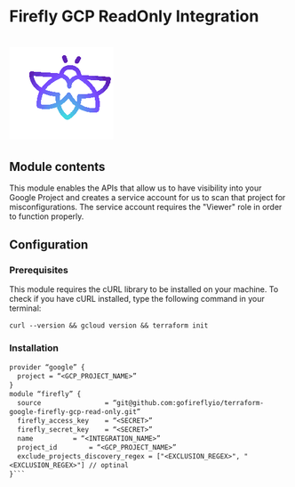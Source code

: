 # Firefly GCP ReadOnly Integration
# ![Firefly Logo](firefly.gif)

## Module contents

This module enables the APIs that allow us to have visibility into your Google Project
and creates a service account for us to scan that project for misconfigurations.
The service account requires the "Viewer" role in order to function properly.

## Configuration

### Prerequisites

This module requires the cURL library to be installed on your machine.
To check if you have cURL installed, type the following command in your terminal:

```shell script
curl --version && gcloud version && terraform init
```

### Installation

```hcl-terraform
provider “google” {
  project = “<GCP_PROJECT_NAME>”
}
module “firefly” {
  source                = “git@github.com:gofireflyio/terraform-google-firefly-gcp-read-only.git”
  firefly_access_key    = “<SECRET>”
  firefly_secret_key    = “<SECRET>”
  name  		= “<INTEGRATION_NAME>”
  project_id	 	= “<GCP_PROJECT_NAME>”
  exclude_projects_discovery_regex = ["<EXCLUSION_REGEX>", "<EXCLUSION_REGEX>"] // optinal
}```
